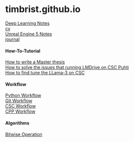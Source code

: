 # timbrist.github.io
[Deep Learning Notes](https://timbrist.github.io/deeplearning/home)  \
[cv](https://timbrist.github.io/cv)  \
[Unreal Engine 5 Notes](https://timbrist.github.io/gamedev/ue5)  \
[journal](https://timbrist.github.io/journal/journal_home)  


#### How-To-Tutorial
[How to write a Master thesis](https://timbrist.github.io/writing/thesis) \
[How to solve the issues that running LMDrive on CSC Puhti](https://timbrist.github.io/lmdrive_csc) \
[How to find tune the LLama-3 on CSC](https://timbrist.github.io/workflow/finetune_llama) 

#### Workflow

[Python Workflow](https://timbrist.github.io/workflow/python)  \
[Git Workflow](https://timbrist.github.io/workflow/git)  \
[CSC Workflow](https://timbrist.github.io/workflow/hcp_csc)  \
[CPP Workflow](https://timbrist.github.io/workflow/cpp)  


#### Algorithms
[Bitwise Operation](https://timbrist.github.io/workflow/python)